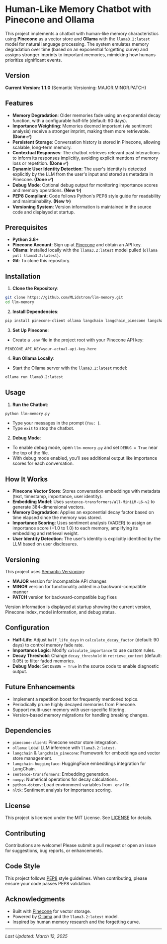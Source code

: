 # Human-Like Memory Chatbot with Pinecone and Ollama

This project implements a chatbot with human-like memory characteristics using **Pinecone** as a vector store and **Ollama** with the `llama3.2:latest` model for natural language processing. The system emulates memory degradation over time (based on an exponential forgetting curve) and assigns stronger imprints to important memories, mimicking how humans prioritize significant events.

## Version
**Current Version: 1.1.0** (Semantic Versioning: MAJOR.MINOR.PATCH)

## Features
- **Memory Degradation**: Older memories fade using an exponential decay function, with a configurable half-life (default: 90 days).
- **Importance Weighting**: Memories deemed important (via sentiment analysis) receive a stronger imprint, making them more retrievable. **(Done ✅)**
- **Persistent Storage**: Conversation history is stored in Pinecone, allowing scalable, long-term memory.
- **Contextual Responses**: The chatbot retrieves relevant past interactions to inform its responses implicitly, avoiding explicit mentions of memory loss or repetition. **(Done ✅)**
- **Dynamic User Identity Detection**: The user's identity is detected explicitly by the LLM from the user's input and stored as metadata in Pinecone. **(Done ✅)**
- **Debug Mode**: Optional debug output for monitoring importance scores and memory operations. **(New ✨)**
- **PEP8 Compliant**: Code follows Python's PEP8 style guide for readability and maintainability. **(New ✨)**
- **Versioning System**: Version information is maintained in the source code and displayed at startup.

## Prerequisites
- **Python 3.8+**
- **Pinecone Account**: Sign up at [Pinecone](https://www.pinecone.io/) and obtain an API key.
- **Ollama**: Installed locally with the `llama3.2:latest` model pulled (`ollama pull llama3.2:latest`).
- **Git**: To clone this repository.

## Installation
1. **Clone the Repository**:
```bash
git clone https://github.com/MLidstrom/llm-memory.git
cd llm-memory
```
2. **Install Dependencies**:
```bash
pip install pinecone-client ollama langchain langchain_pinecone langchain-huggingface sentence-transformers numpy python-dotenv nltk
```
3. **Set Up Pinecone**:
- Create a `.env` file in the project root with your Pinecone API key:
```text
PINECONE_API_KEY=your-actual-api-key-here
```
4. **Run Ollama Locally**:
- Start the Ollama server with the `llama3.2:latest` model:
```bash
ollama run llama3.2:latest
```

## Usage
1. **Run the Chatbot**:
```bash
python llm-memory.py
```
- Type your messages in the prompt (`You: `).
- Type `exit` to stop the chatbot.

2. **Debug Mode**:
- To enable debug mode, open `llm-memory.py` and set `DEBUG = True` near the top of the file.
- With debug mode enabled, you'll see additional output like importance scores for each conversation.

## How It Works
- **Pinecone Vector Store**: Stores conversation embeddings with metadata (text, timestamp, importance, user identity).
- **Embedding Model**: Uses `sentence-transformers/all-MiniLM-L6-v2` to generate 384-dimensional vectors.
- **Memory Degradation**: Applies an exponential decay factor based on time elapsed since the memory was stored.
- **Importance Scoring**: Uses sentiment analysis (VADER) to assign an importance score (−1.0 to 1.0) to each memory, amplifying its embedding and retrieval weight.
- **User Identity Detection**: The user's identity is explicitly identified by the LLM based on user disclosures.

## Versioning

This project uses [Semantic Versioning](https://semver.org/):
- **MAJOR** version for incompatible API changes
- **MINOR** version for functionality added in a backward-compatible manner
- **PATCH** version for backward-compatible bug fixes

Version information is displayed at startup showing the current version, Pinecone index, model information, and debug status.

## Configuration
- **Half-Life**: Adjust `half_life_days` in `calculate_decay_factor` (default: 90 days) to control memory fade rate.
- **Importance Logic**: Modify `calculate_importance` to use custom rules.
- **Decay Threshold**: Change `decay_threshold` in `retrieve_context` (default: 0.05) to filter faded memories.
- **Debug Mode**: Set `DEBUG = True` in the source code to enable diagnostic output.

## Future Enhancements
- Implement a repetition boost for frequently mentioned topics.
- Periodically prune highly decayed memories from Pinecone.
- Support multi-user memory with user-specific filtering.
- Version-based memory migrations for handling breaking changes.

## Dependencies
- `pinecone-client`: Pinecone vector store integration.
- `ollama`: Local LLM inference with `llama3.2:latest`.
- `langchain` & `langchain_pinecone`: Framework for embeddings and vector store management.
- `langchain-huggingface`: HuggingFace embeddings integration for LangChain.
- `sentence-transformers`: Embedding generation.
- `numpy`: Numerical operations for decay calculations.
- `python-dotenv`: Load environment variables from `.env` file.
- `nltk`: Sentiment analysis for importance scoring.

## License
This project is licensed under the MIT License. See [LICENSE](LICENSE) for details.

## Contributing
Contributions are welcome! Please submit a pull request or open an issue for suggestions, bug reports, or enhancements.

## Code Style
This project follows [PEP8](https://peps.python.org/pep-0008/) style guidelines. When contributing, please ensure your code passes PEP8 validation.

## Acknowledgments
- Built with [Pinecone](https://www.pinecone.io/) for vector storage.
- Powered by [Ollama](https://ollama.ai/) and the `llama3.2:latest` model.
- Inspired by human memory research and the forgetting curve.

---
*Last Updated: March 12, 2025*
